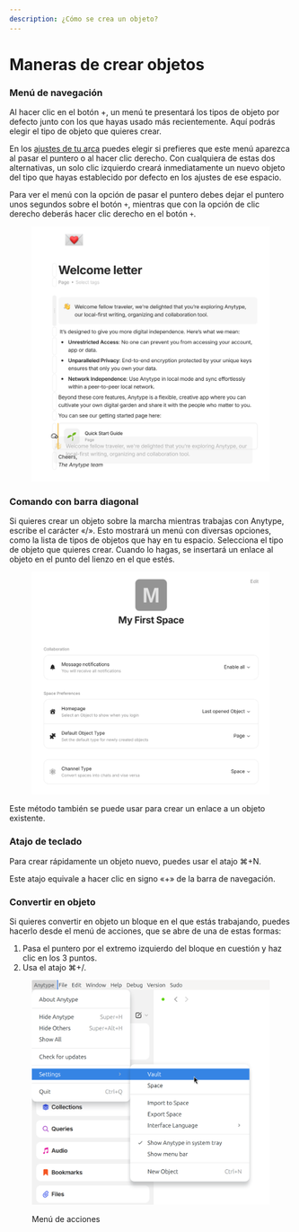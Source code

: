 ```yaml
---
description: ¿Cómo se crea un objeto?
---
```


# Maneras de crear objetos

### Menú de navegación

Al hacer clic en el botón \+, un menú te presentará los tipos de objeto por defecto junto con los que hayas usado más recientemente. Aquí podrás elegir el tipo de objeto que quieres crear.

En los [ajustes de tu arca](../vault-and-key/account-and-data.md#preferences) puedes elegir si prefieres que este menú aparezca al pasar el puntero o al hacer clic derecho. Con cualquiera de estas dos alternativas, un solo clic izquierdo creará inmediatamente un nuevo objeto del tipo que hayas establecido por defecto en los ajustes de ese espacio. 

Para ver el menú con la opción de pasar el puntero debes dejar el puntero unos segundos sobre el botón `+`, mientras que con la opción de clic derecho deberás hacer clic derecho en el botón `+`.

<figure><img src="../../../.gitbook/assets/image (69).png" alt=""><figcaption></figcaption></figure>

### Comando con barra diagonal

Si quieres crear un objeto sobre la marcha mientras trabajas con Anytype, escribe el carácter «/». Esto mostrará un menú con diversas opciones, como la lista de tipos de objetos que hay en tu espacio. Selecciona el tipo de objeto que quieres crear. Cuando lo hagas, se insertará un enlace al objeto en el punto del lienzo en el que estés.

<figure><img src="../../../.gitbook/assets/image (5).png" alt=""><figcaption></figcaption></figure>

Este método también se puede usar para crear un enlace a un objeto existente.

### Atajo de teclado

Para crear rápidamente un objeto nuevo, puedes usar el atajo ⌘\+N.

Este atajo equivale a hacer clic en signo «+» de la barra de navegación.

### Convertir en objeto

Si quieres convertir en objeto un bloque en el que estás trabajando, puedes hacerlo desde el menú de acciones, que se abre de una de estas formas:

1. Pasa el puntero por el extremo izquierdo del bloque en cuestión y haz clic en los 3 puntos.
2. Usa el atajo ⌘+/.

<figure><img src="../../../.gitbook/assets/image (25).png" alt=""><figcaption><p>Menú de acciones</p></figcaption></figure>
